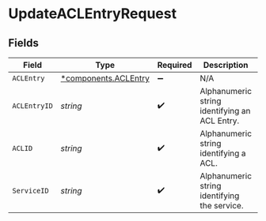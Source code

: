 # UpdateACLEntryRequest


## Fields

| Field                                                   | Type                                                    | Required                                                | Description                                             | Example                                                 |
| ------------------------------------------------------- | ------------------------------------------------------- | ------------------------------------------------------- | ------------------------------------------------------- | ------------------------------------------------------- |
| `ACLEntry`                                              | [*components.ACLEntry](../../models/shared/aclentry.md) | :heavy_minus_sign:                                      | N/A                                                     |                                                         |
| `ACLEntryID`                                            | *string*                                                | :heavy_check_mark:                                      | Alphanumeric string identifying an ACL Entry.           | 6yxNzlOpW1V7JfSwvLGtOc                                  |
| `ACLID`                                                 | *string*                                                | :heavy_check_mark:                                      | Alphanumeric string identifying a ACL.                  | 6tUXdegLTf5BCig0zGFrU3                                  |
| `ServiceID`                                             | *string*                                                | :heavy_check_mark:                                      | Alphanumeric string identifying the service.            | SU1Z0isxPaozGVKXdv0eY                                   |